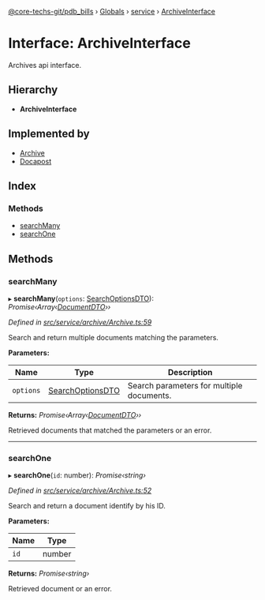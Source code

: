 [@core-techs-git/pdb_bills](../README.md) › [Globals](../globals.md) › [service](../modules/service.md) › [ArchiveInterface](service.archiveinterface.md)

# Interface: ArchiveInterface

Archives api interface.

## Hierarchy

* **ArchiveInterface**

## Implemented by

* [Archive](../classes/service.archive.md)
* [Docapost](../classes/service.docapost.md)

## Index

### Methods

* [searchMany](service.archiveinterface.md#searchmany)
* [searchOne](service.archiveinterface.md#searchone)

## Methods

###  searchMany

▸ **searchMany**(`options`: [SearchOptionsDTO](../modules/model.md#searchoptionsdto)): *Promise‹Array‹[DocumentDTO](../modules/model.md#documentdto)››*

*Defined in [src/service/archive/Archive.ts:59](https://github.com/Core-Techs-Git/pdb_bills/blob/129d5d6/src/service/archive/Archive.ts#L59)*

Search and return multiple documents matching the parameters.

**Parameters:**

Name | Type | Description |
------ | ------ | ------ |
`options` | [SearchOptionsDTO](../modules/model.md#searchoptionsdto) | Search parameters for multiple documents. |

**Returns:** *Promise‹Array‹[DocumentDTO](../modules/model.md#documentdto)››*

Retrieved documents that matched the parameters or an error.

___

###  searchOne

▸ **searchOne**(`id`: number): *Promise‹string›*

*Defined in [src/service/archive/Archive.ts:52](https://github.com/Core-Techs-Git/pdb_bills/blob/129d5d6/src/service/archive/Archive.ts#L52)*

Search and return a document identify by his ID.

**Parameters:**

Name | Type |
------ | ------ |
`id` | number |

**Returns:** *Promise‹string›*

Retrieved document or an error.

